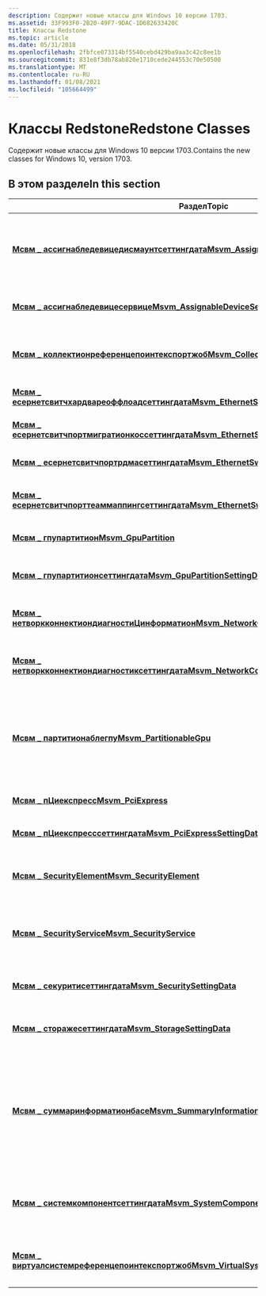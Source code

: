 ```yaml
---
description: Содержит новые классы для Windows 10 версии 1703.
ms.assetid: 33F993F0-2B20-49F7-9DAC-1D682633420C
title: Классы Redstone
ms.topic: article
ms.date: 05/31/2018
ms.openlocfilehash: 2fbfce073314bf5540cebd429ba9aa3c42c8ee1b
ms.sourcegitcommit: 831e8f3db78ab820e1710cede244553c70e50500
ms.translationtype: MT
ms.contentlocale: ru-RU
ms.lasthandoff: 01/08/2021
ms.locfileid: "105664499"
---
```

# <a name="redstone-classes"></a><span data-ttu-id="49e6b-103">Классы Redstone</span><span class="sxs-lookup"><span data-stu-id="49e6b-103">Redstone Classes</span></span>

<span data-ttu-id="49e6b-104">Содержит новые классы для Windows 10 версии 1703.</span><span class="sxs-lookup"><span data-stu-id="49e6b-104">Contains the new classes for Windows 10, version 1703.</span></span>

## <a name="in-this-section"></a><span data-ttu-id="49e6b-105">В этом разделе</span><span class="sxs-lookup"><span data-stu-id="49e6b-105">In this section</span></span>



| <span data-ttu-id="49e6b-106">Раздел</span><span class="sxs-lookup"><span data-stu-id="49e6b-106">Topic</span></span>                                                                                                                | <span data-ttu-id="49e6b-107">Описание</span><span class="sxs-lookup"><span data-stu-id="49e6b-107">Description</span></span>                                                                                                                                                                                                                                                                                               |
|----------------------------------------------------------------------------------------------------------------------|-----------------------------------------------------------------------------------------------------------------------------------------------------------------------------------------------------------------------------------------------------------------------------------------------------------|
| [<span data-ttu-id="49e6b-108">**Мсвм \_ ассигнабледевицедисмаунтсеттингдата**</span><span class="sxs-lookup"><span data-stu-id="49e6b-108">**Msvm\_AssignableDeviceDismountSettingData**</span></span>](msvm-assignabledevicedismountsettingdata.md)<br/>             | <span data-ttu-id="49e6b-109">Представляет параметры виртуальной системы для импорта.</span><span class="sxs-lookup"><span data-stu-id="49e6b-109">Represents the settings of a virtual system to import.</span></span> <span data-ttu-id="49e6b-110">Используется методом [**dismount**](msvm-assignabledeviceservice-dismountassignabledevice.md) класса [**мсвм \_ ассигнабледевицесервице**](msvm-assignabledeviceservice.md) .</span><span class="sxs-lookup"><span data-stu-id="49e6b-110">Used by the [**Dismount**](msvm-assignabledeviceservice-dismountassignabledevice.md) method of the [**Msvm\_AssignableDeviceService**](msvm-assignabledeviceservice.md) class.</span></span><br/>                                                        |
| [<span data-ttu-id="49e6b-111">**Мсвм \_ ассигнабледевицесервице**</span><span class="sxs-lookup"><span data-stu-id="49e6b-111">**Msvm\_AssignableDeviceService**</span></span>](msvm-assignabledeviceservice.md)<br/>                                     | <span data-ttu-id="49e6b-112">Управляет назначаемыми устройствами на компьютере узла.</span><span class="sxs-lookup"><span data-stu-id="49e6b-112">Manages the assignable devices on a host computer system.</span></span><br/>                                                                                                                                                                                                                                      |
| [<span data-ttu-id="49e6b-113">**Мсвм \_ коллектионреференцепоинтекспортжоб**</span><span class="sxs-lookup"><span data-stu-id="49e6b-113">**Msvm\_CollectionReferencePointExportJob**</span></span>](msvm-collectionreferencepointexportjob.md)<br/>                 | <span data-ttu-id="49e6b-114">Этот класс представляет задание операции экспорта точки ссылки на коллекцию.</span><span class="sxs-lookup"><span data-stu-id="49e6b-114">This class represents a collection reference point export operation job.</span></span><br/>                                                                                                                                                                                                                       |
| [<span data-ttu-id="49e6b-115">**Мсвм \_ есернетсвитчхардвареоффлоадсеттингдата**</span><span class="sxs-lookup"><span data-stu-id="49e6b-115">**Msvm\_EthernetSwitchHardwareOffloadSettingData**</span></span>](msvm-ethernetswitchhardwareoffloadsettingdata.md)<br/>   | <span data-ttu-id="49e6b-116">Представляет параметры разгрузки коммутатора.</span><span class="sxs-lookup"><span data-stu-id="49e6b-116">Represents the switch offload settings.</span></span><br/>                                                                                                                                                                                                                                                        |
| [<span data-ttu-id="49e6b-117">**Мсвм \_ есернетсвитчпортмигратионкоссеттингдата**</span><span class="sxs-lookup"><span data-stu-id="49e6b-117">**Msvm\_EthernetSwitchPortMigrationQosSettingData**</span></span>](msvm-ethernetswitchportmigrationqossettingdata.md)<br/> | <span data-ttu-id="49e6b-118">Представляет параметры качества обслуживания VFP.</span><span class="sxs-lookup"><span data-stu-id="49e6b-118">Represents the VFP QOS settings.</span></span><br/>                                                                                                                                                                                                                                                               |
| [<span data-ttu-id="49e6b-119">**Мсвм \_ есернетсвитчпортрдмасеттингдата**</span><span class="sxs-lookup"><span data-stu-id="49e6b-119">**Msvm\_EthernetSwitchPortRdmaSettingData**</span></span>](msvm-ethernetswitchportrdmasettingdata.md)<br/>                 | <span data-ttu-id="49e6b-120">Представляет данные о параметре функции RDMA порта.</span><span class="sxs-lookup"><span data-stu-id="49e6b-120">Represents the port RDMA feature setting data.</span></span><br/>                                                                                                                                                                                                                                                 |
| [<span data-ttu-id="49e6b-121">**Мсвм \_ есернетсвитчпорттеаммаппингсеттингдата**</span><span class="sxs-lookup"><span data-stu-id="49e6b-121">**Msvm\_EthernetSwitchPortTeamMappingSettingData**</span></span>](msvm-ethernetswitchportteammappingsettingdata.md)<br/>   | <span data-ttu-id="49e6b-122">Представляет данные настройки функции сопоставления команды порта.</span><span class="sxs-lookup"><span data-stu-id="49e6b-122">Represents the port team mapping feature setting data.</span></span><br/>                                                                                                                                                                                                                                         |
| [<span data-ttu-id="49e6b-123">**Мсвм \_ гпупартитион**</span><span class="sxs-lookup"><span data-stu-id="49e6b-123">**Msvm\_GpuPartition**</span></span>](msvm-gpupartition.md)<br/>                                                           | <span data-ttu-id="49e6b-124">Представляет состояние раздела GPU.</span><span class="sxs-lookup"><span data-stu-id="49e6b-124">Represents the state of the GPU partition.</span></span><br/>                                                                                                                                                                                                                                                     |
| [<span data-ttu-id="49e6b-125">**Мсвм \_ гпупартитионсеттингдата**</span><span class="sxs-lookup"><span data-stu-id="49e6b-125">**Msvm\_GpuPartitionSettingData**</span></span>](msvm-gpupartitionsettingdata.md)<br/>                                     | <span data-ttu-id="49e6b-126">Представляет настроенное состояние для устройства раздела GPU.</span><span class="sxs-lookup"><span data-stu-id="49e6b-126">Represents the configured state of a GPU partition device.</span></span><br/>                                                                                                                                                                                                                                     |
| [<span data-ttu-id="49e6b-127">**Мсвм \_ нетворкконнектиондиагностиЦинформатион**</span><span class="sxs-lookup"><span data-stu-id="49e6b-127">**Msvm\_NetworkConnectionDiagnosticInformation**</span></span>](msvm-networkconnectiondiagnosticinformation.md)<br/>       | <span data-ttu-id="49e6b-128">Предоставляет сведения о сетевом подключении для виртуальной машины.</span><span class="sxs-lookup"><span data-stu-id="49e6b-128">Provides information about the network connectivity for a virtual machine.</span></span><br/>                                                                                                                                                                                                                     |
| [<span data-ttu-id="49e6b-129">**Мсвм \_ нетворкконнектиондиагностиксеттингдата**</span><span class="sxs-lookup"><span data-stu-id="49e6b-129">**Msvm\_NetworkConnectionDiagnosticSettingData**</span></span>](msvm-networkconnectiondiagnosticsettingdata.md)<br/>       | <span data-ttu-id="49e6b-130">Представляет параметры, используемые для проверки сетевого подключения виртуальной машины.</span><span class="sxs-lookup"><span data-stu-id="49e6b-130">Represents the settings used to test the network connectivity of a virtual machine.</span></span> <br/>                                                                                                                                                                                                           |
| [<span data-ttu-id="49e6b-131">**Мсвм \_ партитионаблегпу**</span><span class="sxs-lookup"><span data-stu-id="49e6b-131">**Msvm\_PartitionableGpu**</span></span>](msvm-partitionablegpu.md)<br/>                                                   | <span data-ttu-id="49e6b-132">Представляет секционированный GPU.</span><span class="sxs-lookup"><span data-stu-id="49e6b-132">Represents a partitionable GPU.</span></span> <span data-ttu-id="49e6b-133">Каждый GPU может быть разбит на несколько разделов GPU, которые могут быть назначены виртуальной машине в виде виртуального видеонабора.</span><span class="sxs-lookup"><span data-stu-id="49e6b-133">Each GPU can be sliced into a number of GPU partitions, which can be assigned to a virtual machine as a vGPU.</span></span><br/>                                                                                                                                                  |
| [<span data-ttu-id="49e6b-134">**Мсвм \_ пЦиекспресс**</span><span class="sxs-lookup"><span data-stu-id="49e6b-134">**Msvm\_PciExpress**</span></span>](msvm-pciexpress.md)<br/>                                                               | <span data-ttu-id="49e6b-135">Представляет состояние порта PCI Express.</span><span class="sxs-lookup"><span data-stu-id="49e6b-135">Represents the state of the PCI Express port.</span></span><br/>                                                                                                                                                                                                                                                  |
| [<span data-ttu-id="49e6b-136">**Мсвм \_ пЦиекспресссеттингдата**</span><span class="sxs-lookup"><span data-stu-id="49e6b-136">**Msvm\_PciExpressSettingData**</span></span>](msvm-pciexpresssettingdata.md)<br/>                                         | <span data-ttu-id="49e6b-137">Представляет настроенное состояние порта PCI Express.</span><span class="sxs-lookup"><span data-stu-id="49e6b-137">Represents the configured state of a PCI Express port.</span></span><br/>                                                                                                                                                                                                                                         |
| [<span data-ttu-id="49e6b-138">**Мсвм \_ SecurityElement**</span><span class="sxs-lookup"><span data-stu-id="49e6b-138">**Msvm\_SecurityElement**</span></span>](msvm-securityelement.md)<br/>                                                     | <span data-ttu-id="49e6b-139">Представляет параметры безопасности среды выполнения [**CIM \_ ComputerSystem**](cim-computersystem.md).</span><span class="sxs-lookup"><span data-stu-id="49e6b-139">Represents the runtime security settings of a [**CIM\_ComputerSystem**](cim-computersystem.md).</span></span><br/>                                                                                                                                                                                               |
| [<span data-ttu-id="49e6b-140">**Мсвм \_ SecurityService**</span><span class="sxs-lookup"><span data-stu-id="49e6b-140">**Msvm\_SecurityService**</span></span>](msvm-securityservice.md)<br/>                                                     | <span data-ttu-id="49e6b-141">Представляет службу безопасности.</span><span class="sxs-lookup"><span data-stu-id="49e6b-141">Represents the security service.</span></span> <span data-ttu-id="49e6b-142">Он используется для настройки параметров безопасности виртуальной системы.</span><span class="sxs-lookup"><span data-stu-id="49e6b-142">It is used for configuring virtual system security settings.</span></span><br/>                                                                                                                                                                                                  |
| [<span data-ttu-id="49e6b-143">**Мсвм \_ секуритисеттингдата**</span><span class="sxs-lookup"><span data-stu-id="49e6b-143">**Msvm\_SecuritySettingData**</span></span>](msvm-securitysettingdata.md)<br/>                                             | <span data-ttu-id="49e6b-144">Представляет настроенное состояние параметров безопасности для</span><span class="sxs-lookup"><span data-stu-id="49e6b-144">Represents the configured state of the security settings for</span></span> <br/>                                                                                                                                                                                                                                  |
| [<span data-ttu-id="49e6b-145">**Мсвм \_ сторажесеттингдата**</span><span class="sxs-lookup"><span data-stu-id="49e6b-145">**Msvm\_StorageSettingData**</span></span>](msvm-storagesettingdata.md)<br/>                                               | <span data-ttu-id="49e6b-146">Представляет параметры, относящиеся к хранению для виртуальной системы.</span><span class="sxs-lookup"><span data-stu-id="49e6b-146">Represents the storage-specific settings for a virtual system.</span></span><br/>                                                                                                                                                                                                                                 |
| [<span data-ttu-id="49e6b-147">**Мсвм \_ суммаринформатионбасе**</span><span class="sxs-lookup"><span data-stu-id="49e6b-147">**Msvm\_SummaryInformationBase**</span></span>](msvm-summaryinformationbase.md)<br/>                                       | <span data-ttu-id="49e6b-148">Используется в методе [**жетсуммаринформатион**](getsummaryinformation-msvm-virtualsystemmanagementservice.md) класса [**мсвм \_ виртуалсистемманажементсервице**](msvm-virtualsystemmanagementservice.md) для быстрого получения общих сведений, связанных с виртуальной системой или моментальным снимком.</span><span class="sxs-lookup"><span data-stu-id="49e6b-148">Used in the [**GetSummaryInformation**](getsummaryinformation-msvm-virtualsystemmanagementservice.md) method in the [**Msvm\_VirtualSystemManagementService**](msvm-virtualsystemmanagementservice.md) class to quickly retrieve common information related to a virtual system or snapshot.</span></span><br/> |
| [<span data-ttu-id="49e6b-149">**Мсвм \_ системкомпонентсеттингдата**</span><span class="sxs-lookup"><span data-stu-id="49e6b-149">**Msvm\_SystemComponentSettingData**</span></span>](msvm-systemcomponentsettingdata.md)<br/>                               | <span data-ttu-id="49e6b-150">Универсальный базовый класс для установки классов данных, представляющих компоненты виртуальной системы.</span><span class="sxs-lookup"><span data-stu-id="49e6b-150">A generic base class for setting data classes representing components of a virtual system.</span></span><br/>                                                                                                                                                                                                     |
| [<span data-ttu-id="49e6b-151">**Мсвм \_ виртуалсистемреференцепоинтекспортжоб**</span><span class="sxs-lookup"><span data-stu-id="49e6b-151">**Msvm\_VirtualSystemReferencePointExportJob**</span></span>](msvm-virtualsystemreferencepointexportjob.md)<br/>           | <span data-ttu-id="49e6b-152">Этот класс представляет задание операции экспорта точки ссылки на виртуальную систему.</span><span class="sxs-lookup"><span data-stu-id="49e6b-152">This class represents a virtual system reference point export operation job.</span></span><br/>                                                                                                                                                                                                                   |



 

 

 




